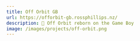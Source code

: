 ```yaml
---
title: Off Orbit GB
url: https://offorbit-gb.rossphillips.nz/
description: 👾 Off Orbit reborn on the Game Boy
image: /images/projects/off-orbit.png
---
```

